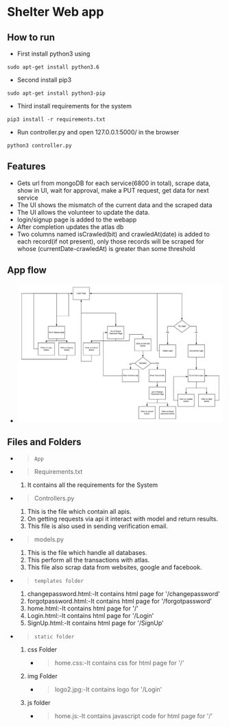 # Shelter Web app

## How to run

- First install python3 using

```
sudo apt-get install python3.6
```

- Second install pip3

```
sudo apt-get install python3-pip
```

- Third install requirements for the system

```
pip3 install -r requirements.txt
```

- Run controller.py and open 127.0.0.1:5000/ in the browser

```
python3 controller.py
```

## Features

* Gets url from mongoDB for each service(6800 in total), scrape data, show in UI, wait for approval, make a PUT request, get data for next service
* The UI shows the mismatch of the current data and the scraped data
* The UI allows the volunteer to update the data.
* login/signup page is added to the webapp
* After completion updates the atlas db
* Two columns named isCrawled(bit) and crawledAt(date) is added to each record(if not present), only those records will be scraped for whose (currentDate-crawledAt) is greater than some threshold

## App flow
- > 
    ![App Flow](./appflow.jpeg)
## Files and Folders
- >     App

- > Requirements.txt
    1. It contains all the requirements for the System
- > Controllers.py
    1. This is the file which contain all apis.
    2. On getting requests via api it interact with model and return results. 
    3. This file is also used in sending verification email.
- > models.py
    1. This is the file which handle all databases.
    1. This perform all the transactions with atlas.
    1. This file also scrap data from websites, google and facebook.
- >     templates folder
    1. changepassword.html:-It contains html page for '/changepassword'
    2. forgotpassword.html:-It contains html page for '/forgotpassword'
    3. home.html:-It contains html page for '/'
    4. Login.html:-It contains html page for '/Login'
    5. SignUp.html:-It contains html page for '/SignUp'
- >     static folder
    1. css Folder
        - > home.css:-It contains css for html page for '/'
    2. img Folder
        - > logo2.jpg:-It contains logo for '/Login'
    3. js folder
        - > home.js:-It contains javascript code for html page for '/'
